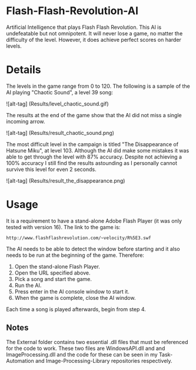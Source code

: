 # Flash-Flash-Revolution-AI
Artificial Intelligence that plays Flash Flash Revolution. This AI is undefeatable but not omnipotent. It will never lose a game, no matter the difficulty of the level. However, it does achieve perfect scores on harder levels.

# Details

The levels in the game range from 0 to 120. The following is a sample of the AI playing "Chaotic Sound", a level 39 song:

![alt-tag] (Results/level_chaotic_sound.gif)

The results at the end of the game show that the AI did not miss a single incoming arrow.

![alt-tag] (Results/result_chaotic_sound.png)

The most difficult level in the campaign is titled "The Disappearance of Hatsune Miku", at level 103. Although the AI did make some mistakes it was able to get through the level with 87% accuracy. Despite not achieving a 100% accuracy I still find the results astounding as I personally cannot survive this level for even 2 seconds.

![alt-tag] (Results/result_the_disappearance.png)

# Usage

It is a requirement to have a stand-alone Adobe Flash Player (it was only tested with version 16). The link to the game is:
~~~
http://www.flashflashrevolution.com/~velocity/R%5E3.swf
~~~
The AI needs to be able to detect the window before starting and it also needs to be run at the beginning of the game. Therefore:

1. Open the stand-alone Flash Player.
2. Open the URL specified above.
3. Pick a song and start the game.
4. Run the AI.
5. Press enter in the AI console window to start it.
6. When the game is complete, close the AI window.

Each time a song is played afterwards, begin from step 4.

## Notes

The External folder contains two essential .dll files that must be referenced for the code to work. These two files are WindowsAPI.dll and and ImageProcessing.dll and the code for these can be seen in my Task-Automation and Image-Processing-Library repositories respectively. 
